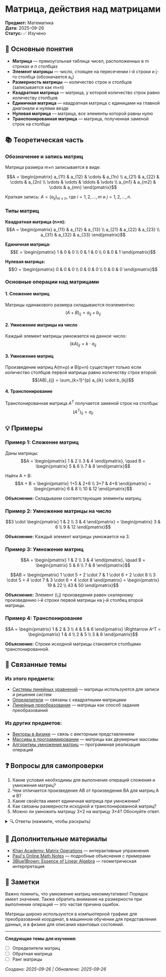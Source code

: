# Матрица, действия над матрицами

**Предмет:** Математика  
**Дата:** 2025-09-26  
**Статус:** ✅ Изучено

## 🎯 Основные понятия

- **Матрица** — прямоугольная таблица чисел, расположенных в m строках и n столбцах
- **Элемент матрицы** — число, стоящее на пересечении i-й строки и j-го столбца (обозначается aᵢⱼ)
- **Размерность матрицы** — количество строк и столбцов (записывается как m×n)
- **Квадратная матрица** — матрица, у которой количество строк равно количеству столбцов
- **Единичная матрица** — квадратная матрица с единицами на главной диагонали и нулями везде
- **Нулевая матрица** — матрица, все элементы которой равны нулю
- **Транспонированная матрица** — матрица, полученная заменой строк на столбцы

## 📚 Теоретическая часть

### Обозначение и запись матриц

Матрица размера m×n записывается в виде:

$$A = \begin{pmatrix}
a_{11} & a_{12} & \cdots & a_{1n} \\
a_{21} & a_{22} & \cdots & a_{2n} \\
\vdots & \vdots & \ddots & \vdots \\
a_{m1} & a_{m2} & \cdots & a_{mn}
\end{pmatrix}$$

Краткая запись: $A = (a_{ij})_{m \times n}$, где $i = 1, 2, ..., m$ и $j = 1, 2, ..., n$.

### Типы матриц

**Квадратная матрица (n×n):**
$$A = \begin{pmatrix}
a_{11} & a_{12} & a_{13} \\
a_{21} & a_{22} & a_{23} \\
a_{31} & a_{32} & a_{33}
\end{pmatrix}$$

**Единичная матрица:**
$$E = \begin{pmatrix}
1 & 0 & 0 \\
0 & 1 & 0 \\
0 & 0 & 1
\end{pmatrix}$$

**Нулевая матрица:**
$$O = \begin{pmatrix}
0 & 0 & 0 \\
0 & 0 & 0 \\
0 & 0 & 0
\end{pmatrix}$$

### Основные операции над матрицами

#### 1. Сложение матриц
Матрицы одинакового размера складываются поэлементно:
$$(A + B)_{ij} = a_{ij} + b_{ij}$$

#### 2. Умножение матрицы на число
Каждый элемент матрицы умножается на данное число:
$$(kA)_{ij} = k \cdot a_{ij}$$

#### 3. Умножение матриц
Произведение матриц A(m×p) и B(p×n) существует только если количество столбцов первой матрицы равно количеству строк второй:
$$(AB)_{ij} = \sum_{k=1}^{p} a_{ik} \cdot b_{kj}$$

#### 4. Транспонирование
Транспонированная матрица $A^T$ получается заменой строк на столбцы:
$$(A^T)_{ij} = a_{ji}$$

## 💡 Примеры

### Пример 1: Сложение матриц
Даны матрицы:
$$A = \begin{pmatrix} 1 & 2 \\ 3 & 4 \end{pmatrix}, \quad B = \begin{pmatrix} 5 & 6 \\ 7 & 8 \end{pmatrix}$$

Найти A + B:
$$A + B = \begin{pmatrix} 1+5 & 2+6 \\ 3+7 & 4+8 \end{pmatrix} = \begin{pmatrix} 6 & 8 \\ 10 & 12 \end{pmatrix}$$

**Объяснение:** Складываем соответствующие элементы матриц.

### Пример 2: Умножение матрицы на число
$$3 \cdot \begin{pmatrix} 1 & 2 \\ 3 & 4 \end{pmatrix} = \begin{pmatrix} 3 & 6 \\ 9 & 12 \end{pmatrix}$$

**Объяснение:** Каждый элемент матрицы умножается на 3.

### Пример 3: Умножение матриц
$$A = \begin{pmatrix} 1 & 2 \\ 3 & 4 \end{pmatrix}, \quad B = \begin{pmatrix} 5 & 6 \\ 7 & 8 \end{pmatrix}$$

$$AB = \begin{pmatrix} 1 \cdot 5 + 2 \cdot 7 & 1 \cdot 6 + 2 \cdot 8 \\ 3 \cdot 5 + 4 \cdot 7 & 3 \cdot 6 + 4 \cdot 8 \end{pmatrix} = \begin{pmatrix} 19 & 22 \\ 43 & 50 \end{pmatrix}$$

**Объяснение:** Элемент (i,j) произведения равен скалярному произведению i-й строки первой матрицы на j-й столбец второй матрицы.

### Пример 4: Транспонирование
$$A = \begin{pmatrix} 1 & 2 & 3 \\ 4 & 5 & 6 \end{pmatrix} \Rightarrow A^T = \begin{pmatrix} 1 & 4 \\ 2 & 5 \\ 3 & 6 \end{pmatrix}$$

**Объяснение:** Строки исходной матрицы становятся столбцами транспонированной.

## 🔗 Связанные темы

### Из этого предмета:
- [Системы линейных уравнений](./2025-10-03_linear-systems.md) — матрицы используются для записи и решения систем
- [Определители](./2025-10-10_determinants.md) — связаны с квадратными матрицами
- [Линейные преобразования](./2025-10-17_linear-transformations.md) — матрицы как способ задания преобразований

### Из других предметов:
- [Векторы в физике](../physics/2025-09-25_vectors-physics.md) — связь с векторным представлением
- [Массивы в программировании](../programming/2025-09-20_arrays.md) — матрицы как двумерные массивы
- [Алгоритмы умножения матриц](../programming/2025-09-27_matrix-algorithms.md) — программная реализация операций

## ❓ Вопросы для самопроверки

1. Какие условия необходимы для выполнения операций сложения и умножения матриц?
2. Чем отличается произведение AB от произведения BA для матриц A и B?
3. Какие свойства имеет единичная матрица при умножении?
4. Как связаны размерности исходной и транспонированной матриц?
5. Можно ли умножить матрицу 3×2 на матрицу 3×4? Обоснуйте ответ.

<details>
<summary>🔍 Ответы (нажмите, чтобы раскрыть)</summary>

1. Для сложения матрицы должны иметь одинаковые размерности. Для умножения количество столбцов первой матрицы должно равняться количеству строк второй.
2. В общем случае AB ≠ BA. Умножение матриц некоммутативно.
3. Единичная матрица E является нейтральным элементом: AE = EA = A для любой квадратной матрицы A соответствующего размера.
4. Если A имеет размерность m×n, то A^T имеет размерность n×m.
5. Нет, нельзя. Для умножения A(3×2) на B нужно, чтобы B имела 2 строки, а у матрицы 3×4 есть 3 строки.

</details>

## 📖 Дополнительные материалы

- [Khan Academy: Matrix Operations](https://example.com) — интерактивные упражнения
- [Paul's Online Math Notes](https://example.com) — подробные объяснения с примерами
- [3Blue1Brown: Essence of Linear Algebra](https://example.com) — геометрическая интерпретация

## 📝 Заметки

Важно помнить, что умножение матриц некоммутативно! Порядок имеет значение. Также обратить внимание на размерности при выполнении операций — это частая причина ошибок.

Матрицы широко используются в компьютерной графике для преобразований координат, в машинном обучении для представления данных, и в физике для описания квантовых состояний.

---

**Следующие темы для изучения:**
- [ ] Определители матриц
- [ ] Обратная матрица
- [ ] Ранг матрицы

*Создано: 2025-09-26 | Обновлено: 2025-09-26*